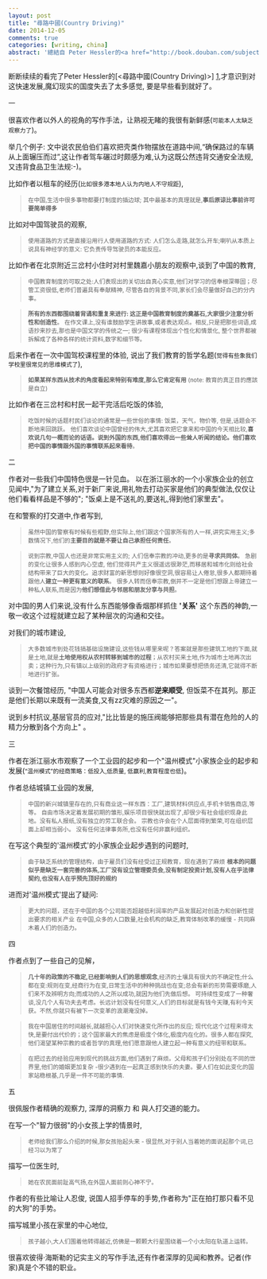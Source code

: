 ```yaml
---
layout: post
title: "尋路中國(Country Driving)"
date: 2014-12-05
comments: true
categories: [writing, china]
abstract: '總結自 Peter Hessler的<a href="http://book.douban.com/subject/5414391">[尋路中國(Country Driving)]</a>'
---
```


断断续续的看完了Peter Hessler的[<尋路中國(Country Driving)>] [1],才意识到对这快速发展,魔幻现实的国度失去了太多感觉, 要是早些看到就好了。

一  

很喜欢作者以外人的视角的写作手法，让熟视无睹的我很有新鲜感(<small>可能本人太缺乏观察力了</small>)。

举几个例子: 文中说农民伯伯们喜欢把壳类作物摆放在道路中间,“确保路过的车辆从上面辗压而过”,这让作者驾车碾过时颇感为难,认为这既公然违背交通安全法规,又违背食品卫生法规:-)。

比如作者以租车的经历(<small>比如很多港本地人认为内地人不守规距</small>),

><small>在中国,生活中很多事物都要打制度的插边球; 其中最基本的真理就是,**事后原谅比事前许可要简单得多**</small>


比如对中国驾驶员的观察,

><small>使用道路的方式是直接沿用行人使用道路的方式: 人们怎么走路,就怎么开车;喇叭从本质上说具有神经学的意义: 它负责传导驾驶员的本能反应。</small>

比如作者在北京附近三岔村小住时对村里魏嘉小朋友的观察中,谈到了中国的教育,

><small>中国教育制度的可取之处:人们表现出的关切出自真心实意,他们对学习的信奉根深蒂固；尽管工资很低,老师们普遍具有奉献精神, 尽管各自的背景不同,家长们会尽量做好自己的分内事。 </small>

><small>**所有的东西都围绕着背诵和重复来进行: 这正是中国教育制度的奠基石,大家很少注意分析性和创造性**。 在作文课上,没有谁鼓励学生讲故事,或者表达观点。相反,只是把那些词语,成语抄来抄去,那也是中国文学的传统之一; 很少有课程体现出个性化和情景化, 整个世界都被拆解成了各种各样的统计资料,数字和细节等。</small>

后来作者在一次中国驾校课程里的体验, 说出了我们教育的哲学名题(<small>觉得有些象我们学校里很常见的思维模式了</small>),

><small>**如果某样东西从技术的角度看起来特别有难度,那么它肯定有用** (note: 教育的真正目的應該是自立)</small>

比如作者在三岔村和村民一起干完活后吃饭的体验,

><small>吃饭时候的话题村民们谈论的通常是一些世俗的事情: 饭菜，天气，物价等, 但是,话题会不断地来回跳跃。</small>
><small>他们喜欢谈论中国曾经的伟大,尤其喜欢把它拿来和中国的今天相比较,**喜欢说几句一概而论的话语。说到外国的东西,他们喜欢得出一些耸人听闻的结论。他们喜欢把中国的事情跟外国的事情联系起来看待**。</small>


二  

作者对一些我们中国特色很是一针见血。 以在浙江丽水的一个小家族企业的创立见闻中,"为了建立关系,对于新厂来说,用礼物去打动买家是他们的典型做法,仅仅让他们看看样品是不够的"; "饭桌上是不送礼的,要送礼,得到他们家里去"。

在和警察的打交道中,作者写到,

><small>虽然中国的警察有时候有些粗野,但实际上,他们跟这个国家所有的人一样,讲究实用主义;多数情况下,他们的**主要目的就是不要让自己承担任何责任**。</small>

><small>说到宗教,中国人也还是非常实用主义的; 人们信奉宗教的冲动,更多的是**寻求共同体**。 急剧的变化让很多人感到内心空虚, 他们觉得共产主义很遥远很渺茫,而移居和城市化则给社会结构带来了巨大的变化。追求财富的新思想则好像很空洞,很容易让人倦怠,很多人都期待着跟他人**建立一种更有意义的联系**。 很多人转而信奉宗教,倒并不一定是他们想跟上帝建立一种私人联系,而是因为**他们想借此与邻居和朋友分享与共担**。</small>

对中国的男人们来说,没有什么东西能够像香烟那样抓住 **'关系'** 这个东西的神韵,一敬一收这个过程就建立起了某种层次的沟通和交往。

对我们的城市建设,

><small>大多数城市到处花钱搞基础设施建设,这些钱从哪里来呢？答案就是那些建筑工地的下面,就是土地,就是**土地使用权从农村转移到城市的过程**；从农村买来土地,作为城市土地再次出卖；这种行为,只有镇以上级别的政府才有资格进行；城市如果要想把债务还清,它就得不断地进行扩张。</small>

谈到一次餐馆经历, "中国人可能会对很多东西都**逆来顺受**, 但饭菜不在其列。那正是他们长期以来既有一流美食,又有zz灾难的原因之一"。

说到乡村抗议,基层官员的应对,"比比皆是的施压阀能够把那些具有潜在危险的人的精力分散到各个方向上" 。

三  

作者在浙江丽水市观察了一个工业园的起步和一个"温州模式"小家族企业的起步和发展(<small>“温州模式”的经商策略：低投入,低质量,
低赢利,教育程度也低</small>)。

作者总结城镇工业园的发展,

><small>中国的新兴城镇里存在的,只有商业这一样东西：工厂,建筑材料供应点,手机卡销售商店,等等。 自由市场决定着发展初期的雏形,娱乐项目很快就出现了,却很少有社会组织现身此地。没有私人报纸,没有独立的劳工联合会。 宗教也许会在个人层面得到繁荣,可在组织层面上却相当弱小。 没有任何法律事务所,也没有任何非赢利组织。</small>

在写这个典型的'温州模式'的小家族企业起步遇到的问题时,

><small>由于缺乏系统的管理结构，由于雇员们没有经受过正规教育，现在遇到了麻烦</small>
><small>**根本的问题似乎是缺乏一套完善的体系,工厂没有设立管理委员会,没有制定投资计划,没有人在乎法律契约,也没有人在乎预先顶好的规约**</small>

进而对'温州模式'提出了疑问:

><small>更大的问题，还在于中国的各个公司能否超越低利润率的产品发展起对创造力和创新性提出要求的相关产业</small>
><small>在中国,众多的人口数量,社会机构的缺乏,教育体制改革的缓慢 - 共同麻木着人们的创造力。</small>


四  

作者点到了一些自己的见解，

><small>**几十年的政策的不稳定,已经影响到人们的思想观念**,经济的土壤具有很大的不确定性;什么都在变:规则在变,经商行为在变,日常生活中的种种挑战也在变;总会有新的形势需要琢磨,人们来不及辨明方向;而成功的人之所以成功,就因为他们先做后想。 可持续性变成了一种奢谈,没几个人有功夫去考虑。长远计划没有任何意义,人们的目标就是有钱今天赚,有利今天获。不然,你就只有被下一次变革的浪潮淹没掉。</small>


><small>我在中国居住的时间越长,就越担心人们对快速变化所作出的反应; 现代化这个过程来得太快,是要付出代价的；这个国家最大的焦虑是极度个体化,极度内在化的。很多人都在探究,他们渴望某种宗教的或者哲学的真理,他们愿意跟他人建立起一种有意义的纽带和联系。</small>

><small>在把过去的经验应用到现代的挑战方面,他们遇到了麻烦。父母和孩子们分别处在不同的世界里,他们的婚姻更加复杂 -很少遇到在一起真正感到快乐的夫妻。要人们在如此变化的国家站稳根基,几乎是一件不可能的事情.</small>

五  

很佩服作者精确的观察力, 深厚的洞察力 和 與人打交道的能力。

在写一个"智力很弱"的小女孩上学的情景时,

><small>老师给我们那么介绍的时候,那女孩抬起头来 - 很显然,对于别人当着她的面说起那个词,已经习以为常了</small>

描写一位医生时,

><small>她在农民面前趾高气扬,在外国人面前则心神不宁。</small>

作者的有些比喻让人忍俊, 说国人招手停车的手势,作者称为"正在拍打那只看不见的大狗"的手势。

描写城里小孩在家里的中心地位,

><small>孩子越小,大人们围着他转得越近,仿佛是一颗颗大行星围绕着一个小太阳在轨道上运转。</small>

很喜欢彼得·海斯勒的记实主义的写作手法,还有作者深厚的见闻和教养。记者(作家)真是个不错的职业。

[1]: http://book.douban.com/subject/5414391
